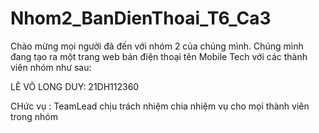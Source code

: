 # Nhom2_BanDienThoai_T6_Ca3

Chào mừng mọi người đã đến với nhóm 2 của chúng mình. Chúng mình đang tạo ra một trang web bán điện thoại tên Mobile Tech với các thành viên nhóm như sau:

LÊ VÕ LONG DUY: 21DH112360


CHức vụ : TeamLead chịu trách nhiệm chia nhiệm vụ cho mọi thành viên trong nhóm
